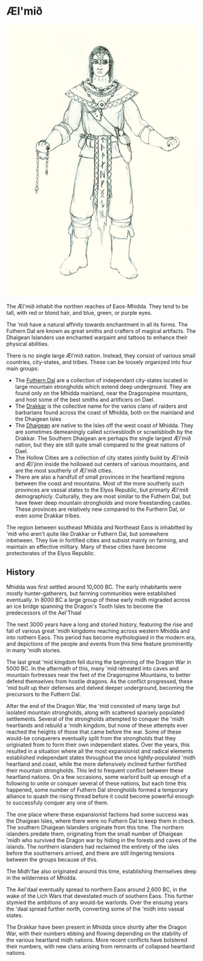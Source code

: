 # Æl'mið 

<img src="../../../images/futhern_midh.png" alt="A woman wearing robes decorated with runes" class="img-right">

The Æl'mið inhabit the northen reaches of Eaos-Mhidda. They tend to be tall, with red or blond hair, and blue, green, or purple eyes.

The 'mið have a natural affinity towards enchantment in all its forms. The Futhern Dal are known as great smiths and crafters of magical artifacts. The Dhaigean Islanders use enchanted warpaint and tattoos to enhance their physical abilities.

There is no single large Æl'mið nation. Instead, they consist of various small countries, city-states, and tribes.
These can be loosely organized into four main groups:
- The [Futhern Dal](../../organizations/futhern_dal) are a collection of independant city-states located in large mountain strongholds which extend deep underground. They are found only on the Mhidda mainland, near the Dragonspine mountans, 
  and host some of the best smiths and artificers on Dael.
- The [Drakkar](../../organizations/drakkar) is the collective name for the varios clans of raiders and barbarians found across the coast of Mhidda, both on the mainland and the Dhaigean Isles
- The [Dhaigean](../../organizations/dhaigean_islanders) are native to the Isles off the west coast of Mhidda. They are sometimes demeaningly called scrivesblodh or scraelsblodh by the Drakkar. The Southern Dhaigean are perhaps the single largest Æl'mið nation, 
  but they are still quite small compared to the great nations of Dael.
- The Hollow Cities are a collection of city states jointly build by Æl'míð and Æl'jinn inside the hollowed out centers of various mountains, and are the most southerly of Æl'míð cities.
- There are also a handfull of small provinces in the heartland regions between the coast and mountains. Most of the more southerly such provinces are vassal states to the Elyos Republic, but primarly Æl'mið demographicly. Culturally, 
  they are most similar to the Futhern Dal, but have fewer deep mountain strongholds and more freestanding castles. These provinces are relatively new compared to the Furthern Dal, or even some Drakkar tribes.

The region between southeast Mhidda and Northeast Eaos is inhabitted by 'mið who aren't quite like Drakkar or Futhern Dal, but somewhere inbetween. They live in fortified cities and subsist mainly on farming, and maintain an effective military.
Many of these cities have become protectorates of the Elyos Republic.

## History

Mhidda was first settled around 10,000 BC. The early inhabitants were mostly hunter-gatherers, but farming communities were established eventually.
In 8000 BC a large group of these early midh migraded across an ice bridge spanning the Dragon's Tooth Isles to become the predecessors of the Ael'Thaal

The next 3000 years have a long and storied history, featuring the rise and fall of various great 'midh kingdoms reaching across western Mhidda and into nothern Eaos.
This period has become mythologised in the modern era, and depictions of the people and events from this time feature prominently in many 'midh stories. 

The last great 'mid kingdom fell during the beginning of the Dragon War in 5000 BC.
In the aftermath of this, many 'mid retreated into caves and mountain fortresses near the feet of the Dragonspine Mountains, to better defend themselves from hostile dragons. 
As the conflict progressed, these 'mid built up their defenses and delved deeper underground, becoming the precursors to the Futhern Dal.

After the end of the Dragon War, the 'mid consisted of many large but isolated mountain strongholds, along with scattered sparsely populated settlements. 
Several of the strongholds attempted to conquer the 'midh heartlands and rebuild a 'midh kingdom, but none of these attempts ever reached the heights of those that came before the war. 
Some of these would-be conquerers eventually split from the strongholds that they originated from to form their own independant states.
Over the years, this resulted in a situation where all the most expansionist and radical elements established independant states throughout the once lightly-populated 'midh heartland and coast, 
while the more defensively inclined further fortified their mountain strongholds. This led to frequent conflict between these heartland nations. On a few occasions, some warlord built up enough of a following to unite or conquer several of these nations, 
but each time this happened, some number of Futhern Dal strongholds formed a temporary alliance to quash the rising thread before it could become powerful enough to successfuly conquer any one of them.

The one place where these expansionist factions had some success was the Dhaigean Isles, where there were no Futhern Dal to keep them in check.
The southern Dhaigean Islanders originate from this time. The northern islanders predate them, originating from the small number of Dhaigean 'midh who survived the Dragon war by hiding in the forests and caves of the islands.
The northern islanders had reclaimed the entirety of the isles before the southerners arrived, and there are still lingering tensions between the groups because of this. 

The Midh'fae also originated around this time, establishing themselves deep in the wilderness of Mhidda.

The Ael'daal eventually spread to northern Eaos around 2,600 BC, in the wake of the Lich Wars that devestated much of southern Eaos.
This further stymied the ambitions of any would-be warlords. Over the ensuing years the 'daal spread further north, converting some of the 'midh into vassal states.

The Drakkar have been present in Mhidda since shortly after the Dragon War, with their numbers ebbing and flowing depending on the stability of the various heartland midh nations.
More recent conflicts have bolstered their numbers, with new clans arising from remnants of collapsed heartland nations.
